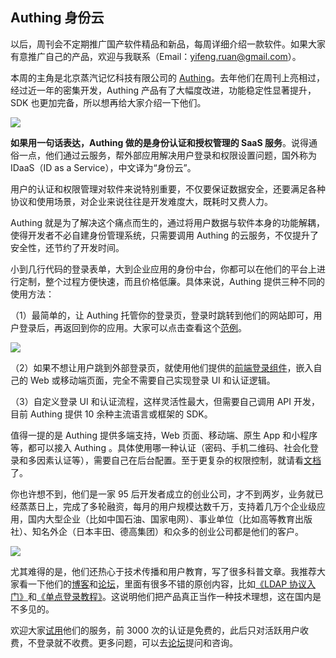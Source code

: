 ## Authing 身份云

以后，周刊会不定期推广国产软件精品和新品，每周详细介绍一款软件。如果大家有意推广自己的产品，欢迎与我联系（Email：yifeng.ruan@gmail.com）。

本周的主角是北京蒸汽记忆科技有限公司的 [Authing](https://www.authing.cn/)。去年他们在周刊上亮相过，经过近一年的密集开发，Authing 产品有了大幅度改进，功能稳定性显著提升，SDK 也更加完备，所以想再给大家介绍一下他们。

[![](https://cdn.beekka.com/blogimg/asset/202105/bg2021052410.jpg)](https://www.authing.cn/)

**如果用一句话表达，Authing 做的是身份认证和授权管理的 SaaS 服务**。说得通俗一点，他们通过云服务，帮外部应用解决用户登录和权限设置问题，国外称为 IDaaS（ID as a Service），中文译为“身份云”。

用户的认证和权限管理对软件来说特别重要，不仅要保证数据安全，还要满足各种协议和使用场景，对企业来说往往是开发难度大，既耗时又费人力。

Authing 就是为了解决这个痛点而生的，通过将用户数据与软件本身的功能解耦，使得开发者不必自建身份管理系统，只需要调用 Authing 的云服务，不仅提升了安全性，还节约了开发时间。

小到几行代码的登录表单，大到企业应用的身份中台，你都可以在他们的平台上进行定制，整个过程方便快速，而且价格低廉。具体来说，Authing 提供三种不同的使用方法：

（1）最简单的，让 Authing 托管你的登录页，登录时跳转到他们的网站即可，用户登录后，再返回到你的应用。大家可以点击查看这个[范例](https://sample-sso.authing.cn/)。

![](https://cdn.beekka.com/blogimg/asset/202105/bg2021052411.jpg)

（2）如果不想让用户跳到外部登录页，就使用他们提供的[前端登录组件](https://docs.authing.cn/v2/quickstarts/spa/react.html)，嵌入自己的 Web 或移动端页面，完全不需要自己实现登录 UI 和认证逻辑。

（3）自定义登录 UI 和认证流程，这样灵活性最大，但需要自己调用 API 开发，目前 Authing 提供 10 余种主流语言或框架的 SDK。

值得一提的是 Authing 提供多端支持，Web 页面、移动端、原生 App 和小程序等，都可以接入 Authing 。具体使用哪一种认证（密码、手机二维码、社会化登录和多因素认证等），需要自己在后台配置。至于更复杂的权限控制，就请看[文档](https://docs.authing.cn/v2/guides/access-control/)了。

你也许想不到，他们是一家 95 后开发者成立的创业公司，才不到两岁，业务就已经蒸蒸日上，完成了多轮融资，每⽉的用户规模达数千万，支持着几万个企业级应用，国内大型企业（比如中国石油、国家电网）、事业单位（比如高等教育出版社）、知名外企（日本丰田、德高集团）和众多的创业公司都是他们的客户。

![](https://cdn.beekka.com/blogimg/asset/202105/bg2021051907.jpg)

尤其难得的是，他们还热心于技术传播和用户教育，写了很多科普文章。我推荐大家看一下他们的[博客](https://blog.authing.cn/blog/)和[论坛](https://forum.authing.cn)，里面有很多不错的原创内容，比如[《LDAP 协议入门》](https://forum.authing.cn/t/topic/98)和[《单点登录教程》](https://forum.authing.cn/t/topic/112)。这说明他们把产品真正当作一种技术理想，这在国内是不多见的。

欢迎大家[试用](https://docs.authing.cn/quickstart/create-authing-account.html)他们的服务，前 3000 次的认证是免费的，此后只对活跃用户收费，不登录就不收费。更多问题，可以去[论坛](https://forum.authing.cn/)提问和咨询。

